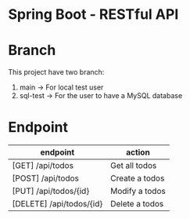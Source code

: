 # Spring Boot - RESTful API

# Branch

This project have two branch:

1. main -> For local test user
2. sql-test -> For the user to have a MySQL database

# Endpoint

| endpoint | action |
| ------- | ------- |
| [GET] /api/todos | Get all todos |
| [POST] /api/todos | Create a todos |
| [PUT] /api/todos/{id} | Modify a todos |
| [DELETE] /api/todos/{id} | Delete a todos |

